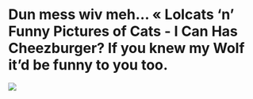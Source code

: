 <!--
id: 79108180
link: http://tumblr.atmos.org/post/79108180/dun-mess-wiv-meh-lolcats-n-funny-pictures-of
slug: dun-mess-wiv-meh-lolcats-n-funny-pictures-of
date: Tue Feb 17 2009 09:10:25 GMT-0800 (PST)
publish: 2009-02-017
tags: 
title: Dun mess wiv meh… «&#160;Lolcats ‘n’ Funny Pictures of Cats - I Can Has Cheezburger?
If you knew my Wolf it&#8217;d be funny to you too.
-->


Dun mess wiv meh… «&#160;Lolcats ‘n’ Funny Pictures of Cats - I Can Has Cheezburger?
If you knew my Wolf it&#8217;d be funny to you too.
========================================================================================================================================

![](http://24.media.tumblr.com/ZyX8Upfynk2dlo609n6PUhmuo1_400.jpg)

